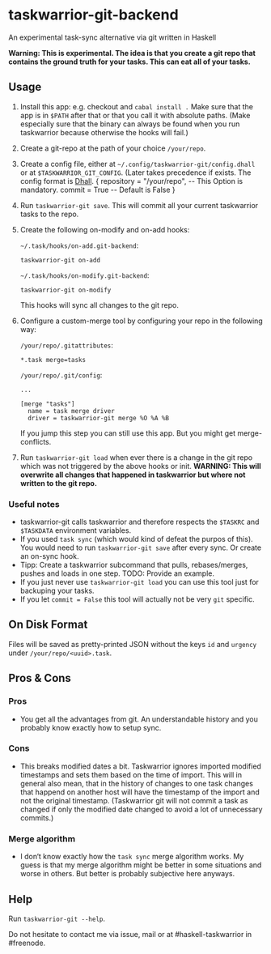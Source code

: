 # taskwarrior-git-backend
An experimental task-sync alternative via git written in Haskell

**Warning: This is experimental. The idea is that you create a git repo that contains the ground truth for your tasks. This can eat all of your tasks.**

## Usage

1. Install this app: e.g. checkout and `cabal install .` Make sure that the app is in `$PATH` after that or that you call it with absolute paths. (Make especially sure that the binary can always be found when you run taskwarrior because otherwise the hooks will fail.)
2. Create a git-repo at the path of your choice `/your/repo`.
3. Create a config file, either at `~/.config/taskwarrior-git/config.dhall` or at `$TASKWARRIOR_GIT_CONFIG`. (Later takes precedence if exists.
The config format is [Dhall](https://dhall-lang.org).
{
  repository = "/your/repo", -- This Option is mandatory.
  commit = True -- Default is False
}
4. Run `taskwarrior-git save`. This will commit all your current taskwarrior tasks to the repo.
5. Create the following on-modify and on-add hooks:

   `~/.task/hooks/on-add.git-backend`:
   ```
   taskwarrior-git on-add
   ```

   `~/.task/hooks/on-modify.git-backend`:
   ```
   taskwarrior-git on-modify
   ```
   This hooks will sync all changes to the git repo.
6. Configure a custom-merge tool by configuring your repo in the following way:

   `/your/repo/.gitattributes`:
   ```
   *.task merge=tasks
   ```

   `/your/repo/.git/config`:
   ```
   ...

   [merge "tasks"]
     name = task merge driver
     driver = taskwarrior-git merge %O %A %B
   ```
   If you jump this step you can still use this app. But you might get merge-conflicts.
7. Run `taskwarrior-git load` when ever there is a change in the git repo which was not triggered by the above hooks or init. **WARNING: This will overwrite all changes that happened in taskwarrior but where not written to the git repo.**

### Useful notes

* taskwarrior-git calls taskwarrior and therefore respects the `$TASKRC` and `$TASKDATA` environment variables.
* If you used `task sync` (which would kind of defeat the purpos of this). You would need to run `taskwarrior-git save` after every sync. Or create an on-sync hook.
* Tipp: Create a taskwarrior subcommand that pulls, rebases/merges, pushes and loads in one step. TODO: Provide an example.
* If you just never use `taskwarrior-git load` you can use this tool just for backuping your tasks.
* If you let `commit = False` this tool will actually not be very `git` specific.

## On Disk Format

Files will be saved as pretty-printed JSON without the keys `id` and `urgency` under `/your/repo/<uuid>.task`.

## Pros & Cons

### Pros

* You get all the advantages from git. An understandable history and you probably know exactly how to setup sync.

### Cons

* This breaks modified dates a bit. Taskwarrior ignores imported modified timestamps and sets them based on the time of import. This will in general also mean, that in the history of changes to one task changes that happend on another host will have the timestamp of the import and not the original timestamp. (Taskwarrior git will not commit a task as changed if only the modified date changed to avoid a lot of unnecessary commits.)

### Merge algorithm

* I don‘t know exactly how the `task sync` merge algorithm works. My guess is that my merge algorithm might be better in some situations and worse in others. But better is probably subjective here anyways.

## Help

Run `taskwarrior-git --help`.

Do not hesitate to contact me via issue, mail or at #haskell-taskwarrior in #freenode.
